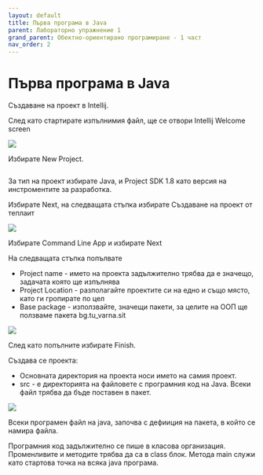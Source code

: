 ```yaml
---
layout: default
title: Първа програма в Java
parent: Лабораторно упражнение 1
grand_parent: Обектно-ориентирано програмиране - 1 част
nav_order: 2
---
```


# Първа програма в Java

Създаване на проект в Intellij.

След като стартирате изпълнимия файл, ще се отвори Intellij Welcome screen

![](<../../.gitbook/assets/image (139).png>)

Избирате New Project.

<div align="center">

<img src="../../.gitbook/assets/image (127).png" alt="">

</div>

За тип на проект избирате Java, и Project SDK 1.8 като версия на инстроментите за разработка.&#x20;

Избирате Next, на следващата стъпка избирате Създаване на проект от теплаит

![](<../../.gitbook/assets/image (136).png>)

Избирате Command Line App и избирате Next

На следващата стъпка попълвате

* Project name - името на проекта задължително трябва да е значещо, задачата която ще изпълнява
* Project Location - разполагайте проектите си на едно и също място, като ги гропирате по цел
* Base package - използвайте, значещи пакети, за целите на ООП ще ползваме пакета bg.tu\_varna.sit

![](<../../.gitbook/assets/image (99).png>)

След като попълните избирате Finish.

Създава се проекта:

* Основната директория на проекта носи името на самия проект.
* src - е директорията на файловете с програмния код на Java. Всеки файл трябва да бъде поставен в пакет.

![](<../../.gitbook/assets/image (131).png>)

Всеки програмен файл на java, започва с дефииция на пакета, в който се намира файла.

Програмния код задължително се пише в класова организация. Променливите и методите трябва да са в class блок. Метода main служи като стартова точка на всяка java програма.
